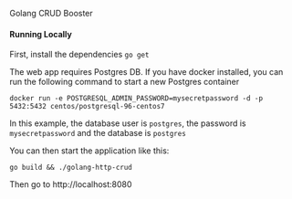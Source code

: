 Golang CRUD Booster

#### Running Locally

First, install the dependencies
`go get`

The web app requires Postgres DB. If you have docker installed, you can run the
following command to start a new Postgres container

`docker run -e POSTGRESQL_ADMIN_PASSWORD=mysecretpassword -d -p 5432:5432 centos/postgresql-96-centos7`

In this example, the database user is `postgres`, the password is `mysecretpassword` and the database is `postgres`

You can then start the application like this:

`go build && ./golang-http-crud`

Then go to http://localhost:8080
